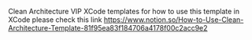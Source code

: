 Clean Architecture VIP XCode templates
for how to use this template in XCode please check this link https://www.notion.so/How-to-Use-Clean-Architecture-Template-81f95ea83f184706a4178f00c2acc9e2
